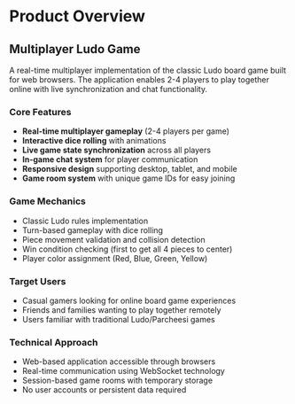 # Product Overview

## Multiplayer Ludo Game

A real-time multiplayer implementation of the classic Ludo board game built for web browsers. The application enables 2-4 players to play together online with live synchronization and chat functionality.

### Core Features
- **Real-time multiplayer gameplay** (2-4 players per game)
- **Interactive dice rolling** with animations
- **Live game state synchronization** across all players
- **In-game chat system** for player communication
- **Responsive design** supporting desktop, tablet, and mobile
- **Game room system** with unique game IDs for easy joining

### Game Mechanics
- Classic Ludo rules implementation
- Turn-based gameplay with dice rolling
- Piece movement validation and collision detection
- Win condition checking (first to get all 4 pieces to center)
- Player color assignment (Red, Blue, Green, Yellow)

### Target Users
- Casual gamers looking for online board game experiences
- Friends and families wanting to play together remotely
- Users familiar with traditional Ludo/Parcheesi games

### Technical Approach
- Web-based application accessible through browsers
- Real-time communication using WebSocket technology
- Session-based game rooms with temporary storage
- No user accounts or persistent data required